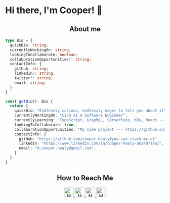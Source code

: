 # Hi there, I'm Cooper! 👋

<h2 align="center">About me</h2>

```ts
type Bio = {
  quickBio: string;
  currentlyWorkingOn: string;
  lookingToCollaborate: boolean;
  collaborationOpportunities?: string;
  contactInfo: {
    github: string;
    linkedIn?: string;
    twitter?: string;
    email: string;
  }
}

const getBio(): Bio {
  return {
    quickBio: "Endlessly curious, endlessly eager to tell you about it",
    currentlyWorkingOn: "C2FO as a Software Engineer",
    currentlyLearning: "TypeScript, GraphQL, Serverless, K8s, React --- Sharpening my Front End Skills",
    lookingToCollaborate: true,
    collaborationOpportunities: "My side project --- https://github.com/isomorph-research",
    contactInfo: {
      gitHub: "https://github.com/cooper-healy#you-can-reach-me-at",
      linkedIn: "https://www.linkedin.com/in/cooper-healy-a6140718a/",
      email: "m.cooper.healy@gmail.com",
    }
  }
}
```

<h2 align="center">How to Reach Me</h2>

<p align="center">

  <a href="https://www.linkedin.com/in/matthew-healy-a6140718a/">
    <img src="https://www.vectorlogo.zone/logos/linkedin/linkedin-icon.svg" alt="M Cooper Healy's LinkedIn Profile" height="30" width="30">
  </a>

  <a href="https://stackoverflow.com/users/story/13262508">
    <img src="https://www.vectorlogo.zone/logos/stackoverflow/stackoverflow-icon.svg" alt="M Cooper Healy's Stack Overflow Profile" height="30" width="30">
  </a>

  <a href="https://meta.stackexchange.com/users/1088743/matthew-healy">
    <img src="https://www.vectorlogo.zone/logos/stackexchange/stackexchange-icon.svg" alt="M Cooper Healy's Stack Exchange Profile" height="30" width="30">
  </a>

  <a href="https://stackshare.io/cooper-healy">
    <img src="https://cdn.worldvectorlogo.com/logos/stackshare.svg" alt="M Cooper Healy's StackShare Profile" height="30" width="30">
  </a>
</p>
